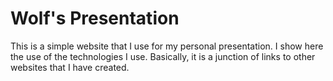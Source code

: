 # Wolf's Presentation
This is a simple website that I use for my personal presentation. I show here the use of the technologies I use. Basically, it is a junction of links to other websites that I have created.